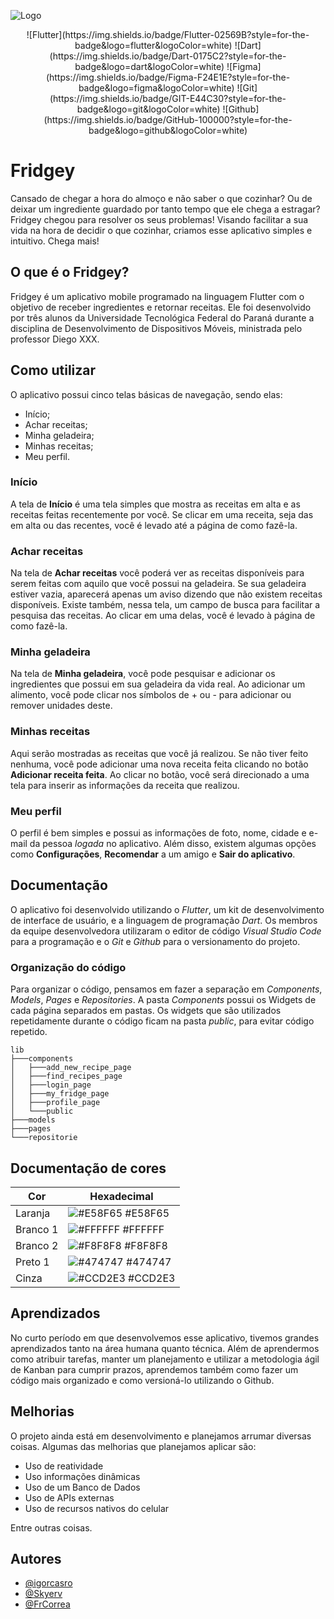 
![Logo](https://github.com/igorcasro/flutter_project/blob/main/app_receitas/assets/Fridgey_page-0001.jpg)

<center>
![Flutter](https://img.shields.io/badge/Flutter-02569B?style=for-the-badge&logo=flutter&logoColor=white)
![Dart](https://img.shields.io/badge/Dart-0175C2?style=for-the-badge&logo=dart&logoColor=white)
![Figma](https://img.shields.io/badge/Figma-F24E1E?style=for-the-badge&logo=figma&logoColor=white)
![Git](https://img.shields.io/badge/GIT-E44C30?style=for-the-badge&logo=git&logoColor=white)
![Github](https://img.shields.io/badge/GitHub-100000?style=for-the-badge&logo=github&logoColor=white)
</center>

# Fridgey

Cansado de chegar a hora do almoço e não saber o que cozinhar? Ou de deixar um ingrediente guardado por tanto tempo que ele chega a estragar? Fridgey chegou para resolver os seus problemas!
Visando facilitar a sua vida na hora de decidir o que cozinhar, criamos esse aplicativo simples e intuitivo. Chega mais!

## O que é o Fridgey?
Fridgey é um aplicativo mobile programado na linguagem Flutter com o objetivo de receber ingredientes e retornar receitas. Ele foi desenvolvido por três alunos da Universidade Tecnológica Federal do Paraná durante a disciplina de Desenvolvimento de Dispositivos Móveis, ministrada pelo professor Diego XXX.

## Como utilizar
O aplicativo possui cinco telas básicas de navegação, sendo elas:
- Início;
- Achar receitas;
- Minha geladeira;
- Minhas receitas;
- Meu perfil.

### Início
A tela de **Início** é uma tela simples que mostra as receitas em alta e as receitas feitas recentemente por você.
Se clicar em uma receita, seja das em alta ou das recentes, você é levado até a página de como fazê-la.

### Achar receitas
Na tela de **Achar receitas** você poderá ver as receitas disponíveis para serem feitas com aquilo que você possui na geladeira. Se sua geladeira estiver vazia, aparecerá apenas um aviso dizendo que não existem receitas disponíveis. Existe também, nessa tela, um campo de busca para facilitar a pesquisa das receitas.
Ao clicar em uma delas, você é levado à página de como fazê-la.

### Minha geladeira
Na tela de **Minha geladeira**, você pode pesquisar e adicionar os ingredientes que possui em sua geladeira da vida real. Ao adicionar um alimento, você pode clicar nos símbolos de + ou - para adicionar ou remover unidades deste.

### Minhas receitas
Aqui serão mostradas as receitas que você já realizou. Se não tiver feito nenhuma, você pode adicionar uma nova receita feita clicando no botão **Adicionar receita feita**. Ao clicar no botão, você será direcionado a uma tela para inserir as informações da receita que realizou.

### Meu perfil
O perfil é bem simples e possui as informações de foto, nome, cidade e e-mail da pessoa *logada* no aplicativo. Além disso, existem algumas opções como **Configurações**, **Recomendar** a um amigo e **Sair do aplicativo**.

## Documentação
O aplicativo foi desenvolvido utilizando o *Flutter*, um kit de desenvolvimento de interface de usuário, e a linguagem de programação *Dart*. Os membros da equipe desenvolvedora utilizaram o editor de código *Visual Studio Code* para a programação e o *Git* e *Github* para o versionamento do projeto.

### Organização do código
Para organizar o código, pensamos em fazer a separação em *Components*, *Models*, *Pages* e *Repositories*. A pasta *Components* possui os Widgets de cada página separados em pastas. Os widgets que são utilizados repetidamente durante o código ficam na pasta *public*, para evitar código repetido.

```shell
lib
├───components
│   ├───add_new_recipe_page
│   ├───find_recipes_page
│   ├───login_page
│   ├───my_fridge_page
│   ├───profile_page
│   └───public
├───models
├───pages
└───repositorie
```
## Documentação de cores

| Cor               | Hexadecimal                                                |
| ----------------- | ---------------------------------------------------------------- |
| Laranja           | ![#E58F65](https://via.placeholder.com/10/E58F65?text=+) #E58F65 |
| Branco 1          | ![#FFFFFF](https://via.placeholder.com/10/FFFFFF?text=+) #FFFFFF |
| Branco 2       | ![#F8F8F8](https://via.placeholder.com/10/F8F8F8?text=+) #F8F8F8 |
| Preto 1     | ![#474747](https://via.placeholder.com/10/474747?text=+) #474747 |
| Cinza    | ![#CCD2E3](https://via.placeholder.com/10/CCD2E3?text=+) #CCD2E3 |


## Aprendizados

No curto período em que desenvolvemos esse aplicativo, tivemos grandes aprendizados tanto na área humana quanto técnica. Além de aprendermos como atribuir tarefas, manter um planejamento e utilizar a metodologia ágil de Kanban para cumprir prazos, aprendemos também como fazer um código mais organizado e como versioná-lo utilizando o Github.

## Melhorias

O projeto ainda está em desenvolvimento e planejamos arrumar diversas coisas. Algumas das melhorias que planejamos aplicar são:
- Uso de reatividade
- Uso informações dinâmicas
- Uso de um Banco de Dados
- Uso de APIs externas
- Uso de recursos nativos do celular

Entre outras coisas.

## Autores

- [@igorcasro](https://github.com/igorcasro)
- [@Skyerv](https://github.com/Skyerv)
- [@FrCorrea](https://github.com/FrCorrea)

